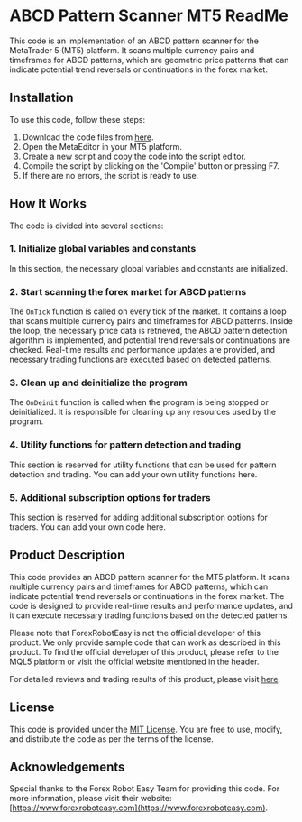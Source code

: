 # ABCD Pattern Scanner MT5 ReadMe

This code is an implementation of an ABCD pattern scanner for the MetaTrader 5 (MT5) platform. It scans multiple currency pairs and timeframes for ABCD patterns, which are geometric price patterns that can indicate potential trend reversals or continuations in the forex market.

## Installation

To use this code, follow these steps:
1. Download the code files from [here](https://github.com/your-repository-link).
2. Open the MetaEditor in your MT5 platform.
3. Create a new script and copy the code into the script editor.
4. Compile the script by clicking on the 'Compile' button or pressing F7.
5. If there are no errors, the script is ready to use.

## How It Works

The code is divided into several sections:

### 1. Initialize global variables and constants

In this section, the necessary global variables and constants are initialized.

### 2. Start scanning the forex market for ABCD patterns

The `OnTick` function is called on every tick of the market. It contains a loop that scans multiple currency pairs and timeframes for ABCD patterns. Inside the loop, the necessary price data is retrieved, the ABCD pattern detection algorithm is implemented, and potential trend reversals or continuations are checked. Real-time results and performance updates are provided, and necessary trading functions are executed based on detected patterns.

### 3. Clean up and deinitialize the program

The `OnDeinit` function is called when the program is being stopped or deinitialized. It is responsible for cleaning up any resources used by the program.

### 4. Utility functions for pattern detection and trading

This section is reserved for utility functions that can be used for pattern detection and trading. You can add your own utility functions here.

### 5. Additional subscription options for traders

This section is reserved for adding additional subscription options for traders. You can add your own code here.

## Product Description

This code provides an ABCD pattern scanner for the MT5 platform. It scans multiple currency pairs and timeframes for ABCD patterns, which can indicate potential trend reversals or continuations in the forex market. The code is designed to provide real-time results and performance updates, and it can execute necessary trading functions based on the detected patterns.

Please note that ForexRobotEasy is not the official developer of this product. We only provide sample code that can work as described in this product. To find the official developer of this product, please refer to the MQL5 platform or visit the official website mentioned in the header.

For detailed reviews and trading results of this product, please visit [here](https://forexroboteasy.com/forex-robot-review/review-abcd-pattern-scanner-mt5-real-results-and-download-options/).

## License

This code is provided under the [MIT License](https://opensource.org/licenses/MIT). You are free to use, modify, and distribute the code as per the terms of the license.

## Acknowledgements

Special thanks to the Forex Robot Easy Team for providing this code. For more information, please visit their website: [https://www.forexroboteasy.com](https://www.forexroboteasy.com).
